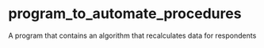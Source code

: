 # program_to_automate_procedures
A program that contains an algorithm that recalculates data for respondents 
